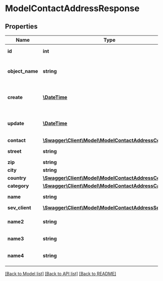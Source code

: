 # ModelContactAddressResponse

## Properties
Name | Type | Description | Notes
------------ | ------------- | ------------- | -------------
**id** | **int** | The contact address id | [optional] 
**object_name** | **string** | The contact address object name | [optional] 
**create** | [**\DateTime**](\DateTime.md) | Date of contact address creation | [optional] 
**update** | [**\DateTime**](\DateTime.md) | Date of last contact address update | [optional] 
**contact** | [**\Swagger\Client\Model\ModelContactAddressContact**](ModelContactAddressContact.md) |  | 
**street** | **string** | Street name | [optional] 
**zip** | **string** | Zib code | [optional] 
**city** | **string** | City name | [optional] 
**country** | [**\Swagger\Client\Model\ModelContactAddressCountry**](ModelContactAddressCountry.md) |  | 
**category** | [**\Swagger\Client\Model\ModelContactAddressCategory**](ModelContactAddressCategory.md) |  | [optional] 
**name** | **string** | Name in address | [optional] 
**sev_client** | [**\Swagger\Client\Model\ModelContactAddressSevClient**](ModelContactAddressSevClient.md) |  | [optional] 
**name2** | **string** | Second name in address | [optional] 
**name3** | **string** | Third name in address | [optional] 
**name4** | **string** | Fourth name in address | [optional] 

[[Back to Model list]](../../README.md#documentation-for-models) [[Back to API list]](../../README.md#documentation-for-api-endpoints) [[Back to README]](../../README.md)

